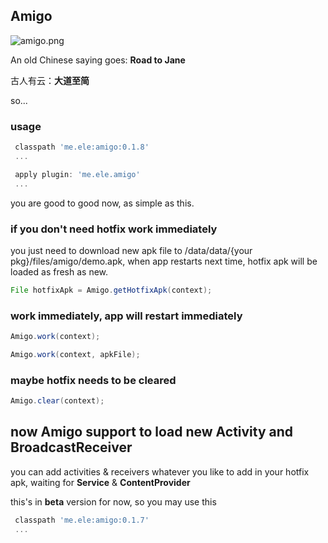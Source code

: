 ## Amigo

![amigo.png](http://amigotheband.com/wp-content/uploads/2015/02/logo_amigo-yellow.png)  


An old Chinese saying goes: **Road to Jane**

古人有云：**大道至简**

so...

### usage

```groovy
 classpath 'me.ele:amigo:0.1.8'
 ...

 apply plugin: 'me.ele.amigo'
 ...
```

you are good to good now, as simple as this.

### if you don't need hotfix work immediately

you just need to download new apk file to /data/data/{your pkg}/files/amigo/demo.apk,
when app restarts next time, hotfix apk will be loaded as fresh as new.

```java
File hotfixApk = Amigo.getHotfixApk(context);
```

### work immediately, app will restart immediately

```java
Amigo.work(context);

Amigo.work(context, apkFile);
```

### maybe hotfix needs to be cleared

```java
Amigo.clear(context);
```

## now Amigo support to load new Activity and BroadcastReceiver

you can add activities & receivers whatever you like to add in your hotfix apk,
waiting for **Service** & **ContentProvider**

this's in **beta** version for now, so you may use this

```groovy
 classpath 'me.ele:amigo:0.1.7'
 ...

```